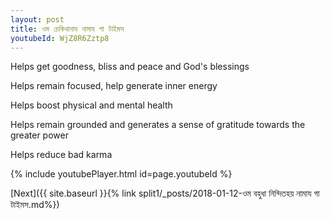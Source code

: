 ```yaml
---
layout: post
title: ওম চেকিথানায নামায গা টাইমস
youtubeId: WjZ8R6Zztp8
---
```

 
 
Helps get goodness, bliss and peace and God's blessings
 
Helps remain focused, help generate inner energy 
 
Helps boost physical and mental health 
 
Helps remain grounded and generates a sense of gratitude towards the greater power 
 
Helps reduce bad karma
 
 
 
 


{% include youtubePlayer.html id=page.youtubeId %}
 
[Next]({{ site.baseurl }}{% link  split1/_posts/2018-01-12-ওম বহুধা নিন্দিতহয় নামায গা টাইমস.md%})
 
